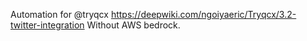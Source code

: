 Automation for @tryqcx
https://deepwiki.com/ngoiyaeric/Tryqcx/3.2-twitter-integration
Without AWS bedrock. 
